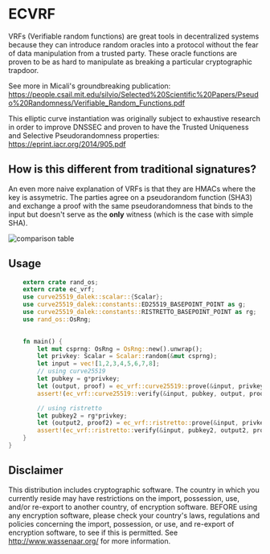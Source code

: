 # ECVRF

VRFs (Verifiable random functions) are great tools in decentralized systems because they can introduce random oracles into a protocol without the fear of data manipulation from a trusted party. These oracle functions are proven to be as hard to manipulate as breaking a particular cryptographic trapdoor. 

See more in Micali's groundbreaking publication: https://people.csail.mit.edu/silvio/Selected%20Scientific%20Papers/Pseudo%20Randomness/Verifiable_Random_Functions.pdf

This elliptic curve instantiation was originally subject to exhaustive research in order to improve DNSSEC and proven to have the Trusted Uniqueness and Selective Pseudorandomness properties: https://eprint.iacr.org/2014/905.pdf

## How is this different from traditional signatures?
An even more naive explanation of VRFs is that they are HMACs where the key is assymetric.
The parties agree on a pseudorandom function (SHA3) and exchange a proof with the same pseudorandomness that binds to the input but doesn't serve as the __only__ witness (which is the case with simple SHA).

![comparison table](http://cryptowiki.net/images/d/dc/Tabtabi4e.png)

## Usage

```rust
    extern crate rand_os;
	extern crate ec_vrf;
    use curve25519_dalek::scalar::{Scalar};
    use curve25519_dalek::constants::ED25519_BASEPOINT_POINT as g;
    use curve25519_dalek::constants::RISTRETTO_BASEPOINT_POINT as rg;
    use rand_os::OsRng;

   
    fn main() {
        let mut csprng: OsRng = OsRng::new().unwrap();
        let privkey: Scalar = Scalar::random(&mut csprng);
        let input = vec![1,2,3,4,5,6,7,8];
		// using curve25519
        let pubkey = g*privkey;
        let (output, proof) = ec_vrf::curve25519::prove(&input, privkey);
        assert!(ec_vrf::curve25519::verify(&input, pubkey, output, proof));

		// using ristretto
        let pubkey2 = rg*privkey;
        let (output2, proof2) = ec_vrf::ristretto::prove(&input, privkey);
        assert!(ec_vrf::ristretto::verify(&input, pubkey2, output2, proof2));
    }
}

```



## Disclaimer

This distribution includes cryptographic software. The country in which you currently reside may have restrictions on the import, possession, use, and/or re-export to another country, of encryption software. BEFORE using any encryption software, please check your country's laws, regulations and policies concerning the import, possession, or use, and 
re-export of encryption software, to see if this is permitted. See <http://www.wassenaar.org/> for more information.
